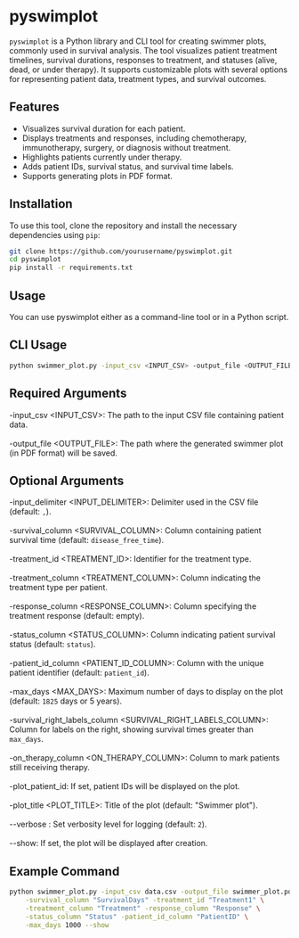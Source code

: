 # pyswimplot

`pyswimplot` is a Python library and CLI tool for creating swimmer plots, commonly used in survival analysis. The tool visualizes patient treatment timelines, survival durations, responses to treatment, and statuses (alive, dead, or under therapy). It supports customizable plots with several options for representing patient data, treatment types, and survival outcomes.

## Features

- Visualizes survival duration for each patient.
- Displays treatments and responses, including chemotherapy, immunotherapy, surgery, or diagnosis without treatment.
- Highlights patients currently under therapy.
- Adds patient IDs, survival status, and survival time labels.
- Supports generating plots in PDF format.

## Installation

To use this tool, clone the repository and install the necessary dependencies using `pip`:

```bash
git clone https://github.com/yourusername/pyswimplot.git
cd pyswimplot
pip install -r requirements.txt
```

## Usage
You can use pyswimplot either as a command-line tool or in a Python script.

## CLI Usage
```bash
python swimmer_plot.py -input_csv <INPUT_CSV> -output_file <OUTPUT_FILE> [OPTIONS]
```
## Required Arguments  
-input_csv <INPUT_CSV>: The path to the input CSV file containing patient data. <br>  
-output_file <OUTPUT_FILE>: The path where the generated swimmer plot (in PDF format) will be saved. <br>  

## Optional Arguments  
-input_delimiter <INPUT_DELIMITER>: Delimiter used in the CSV file (default: `,`).<br>  
-survival_column <SURVIVAL_COLUMN>: Column containing patient survival time (default: `disease_free_time`).<br>  
-treatment_id <TREATMENT_ID>: Identifier for the treatment type.<br>  
-treatment_column <TREATMENT_COLUMN>: Column indicating the treatment type per patient.<br>  
-response_column <RESPONSE_COLUMN>: Column specifying the treatment response (default: empty).<br>  
-status_column <STATUS_COLUMN>: Column indicating patient survival status (default: `status`).<br>  
-patient_id_column <PATIENT_ID_COLUMN>: Column with the unique patient identifier (default: `patient_id`).<br>  
-max_days <MAX_DAYS>: Maximum number of days to display on the plot (default: `1825` days or 5 years).<br>  
-survival_right_labels_column <SURVIVAL_RIGHT_LABELS_COLUMN>: Column for labels on the right, showing survival times greater than `max_days`.<br>  
-on_therapy_column <ON_THERAPY_COLUMN>: Column to mark patients still receiving therapy.<br>  
-plot_patient_id: If set, patient IDs will be displayed on the plot.<br>  
-plot_title <PLOT_TITLE>: Title of the plot (default: "Swimmer plot").<br>  
--verbose <VERBOSE>: Set verbosity level for logging (default: `2`).<br>  
--show: If set, the plot will be displayed after creation.<br>  

## Example Command  
```bash
python swimmer_plot.py -input_csv data.csv -output_file swimmer_plot.pdf \
    -survival_column "SurvivalDays" -treatment_id "Treatment1" \
    -treatment_column "Treatment" -response_column "Response" \
    -status_column "Status" -patient_id_column "PatientID" \
    -max_days 1000 --show
